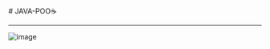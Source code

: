 #   J A V A - P O O ☕

---

![image](https://github.com/user-attachments/assets/1cafaef6-2437-4f23-a658-94562b0cd31a)



 
 
